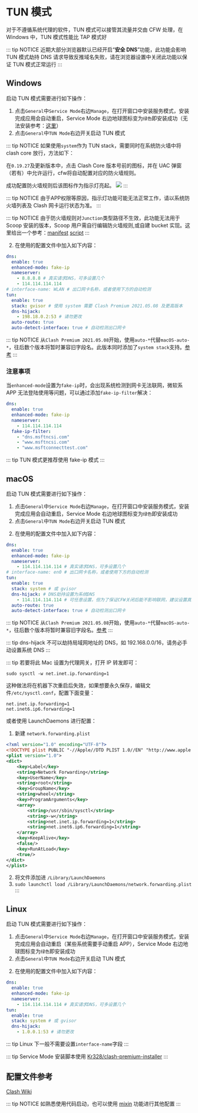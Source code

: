 # TUN 模式

对于不遵循系统代理的软件，TUN 模式可以接管其流量并交由 CFW 处理，在 Windows 中，TUN 模式性能比 TAP 模式好

::: tip NOTICE
近期大部分浏览器默认已经开启“**安全 DNS**”功能，此功能会影响 TUN 模式劫持 DNS 请求导致反推域名失败，请在浏览器设置中关闭此功能以保证 TUN 模式正常运行
:::

## Windows

启动 TUN 模式需要进行如下操作：

1. 点击`General`中`Service Mode`右边`Manage`，在打开窗口中安装服务模式，安装完成应用会自动重启，Service Mode 右边地球图标变为`绿色`即安装成功（无法安装参考：[这里](./questions.md#service-mode-无法安装-windows)）
2. 点击`General`中`TUN Mode`右边开关启动 TUN 模式

::: tip NOTICE
如果使用`system`作为 TUN stack，需要同时在系统防火墙中将 clash core 放行，方法如下：

在`0.19.27`及更新版本中，点击 Clash Core 版本号前的图标，并在 UAC 弹窗（若有）中允许运行，cfw将自动配置对应的防火墙规则。

成功配置防火墙规则后该图标作为指示灯亮起。
![](~@imgs/firewallrule1.png)
:::

::: tip NOTICE
由于APP权限等原因，指示灯功能可能无法正常工作，请以系统防火墙列表及 Clash 网卡运行状态为准。
:::

::: tip NOTICE
由于防火墙规则对`Junction`类型路径不生效，此功能无法用于 Scoop 安装的版本，Scoop 用户需自行编辑防火墙规则,或自建 bucket 实现。这里给出一个参考：[manifest](https://github.com/AkariiinMKII/Scoop4kariiin/blob/76239609823147ca6afff595f51527db49759740/bucket/ClashforWindows.json#L48-L66) [script](https://github.com/AkariiinMKII/Scoop4kariiin/blob/76239609823147ca6afff595f51527db49759740/scripts/ClashforWindows/update-firewall-rules.ps1#L1-L22)
:::

<outdated since="0.19.0">

2. 在使用的配置文件中加入如下内容：

```yaml
dns:
  enable: true
  enhanced-mode: fake-ip
  nameserver:
    - 8.8.8.8 # 真实请求DNS，可多设置几个
    - 114.114.114.114
# interface-name: WLAN # 出口网卡名称，或者使用下方的自动检测
tun:
  enable: true
  stack: gvisor # 使用 system 需要 Clash Premium 2021.05.08 及更高版本
  dns-hijack:
    - 198.18.0.2:53 # 请勿更改
  auto-route: true
  auto-detect-interface: true # 自动检测出口网卡
```

::: tip NOTICE
从`Clash Premium 2021.05.08`开始，使用`auto-*`代替`macOS-auto-*`，往后数个版本将暂时兼容旧字段名。此版本同时添加了`system stack`支持。[参考](https://github.com/Dreamacro/clash/releases/tag/premium)
:::

### 注意事项

当`enhanced-mode`设置为`fake-ip`时，会出现系统检测到网卡无法联网，微软系 APP 无法登陆使用等问题，可以通过添加`fake-ip-filter`解决：

```yaml
dns:
  enable: true
  enhanced-mode: fake-ip
  nameserver:
    - 114.114.114.114
  fake-ip-filter:
    - "dns.msftncsi.com"
    - "www.msftncsi.com"
    - "www.msftconnecttest.com"
```

::: tip
TUN 模式更推荐使用 fake-ip 模式
:::

</outdated>

## macOS

启动 TUN 模式需要进行如下操作：

1. 点击`General`中`Service Mode`右边`Manage`，在打开窗口中安装服务模式，安装完成应用会自动重启，Service Mode 右边地球图标变为`绿色`即安装成功
2. 点击`General`中`TUN Mode`右边开关启动 TUN 模式

<outdated since="0.19.0">

2. 在使用的配置文件中加入如下内容：

```yaml
dns:
  enable: true
  enhanced-mode: fake-ip
  nameserver:
    - 114.114.114.114 # 真实请求DNS，可多设置几个
# interface-name: en0 # 出口网卡名称，或者使用下方的自动检测
tun:
  enable: true
  stack: system # 或 gvisor
  dns-hijack: # DNS劫持设置为系统DNS
    - 114.114.114.114 # 可任意设置，但为了保证CFW关闭后能不影响联网，建议设置真实能访问的DNS服务器
  auto-route: true
  auto-detect-interface: true # 自动检测出口网卡
```

::: tip NOTICE
从`Clash Premium 2021.05.08`开始，使用`auto-*`代替`macOS-auto-*`，往后数个版本将暂时兼容旧字段名。[参考](https://github.com/Dreamacro/clash/releases/tag/premium)
:::

::: tip
dns-hijack 不可以劫持局域网地址的 DNS，如 192.168.0.0/16，请务必手动设置系统 DNS
:::

</outdated>

::: tip
若要将此 Mac 设置为代理网关，打开 IP 转发即可：

```
sudo sysctl -w net.inet.ip.forwarding=1
```

这种做法将在机器下次重启后失效，如果想要永久保存，编辑文件`/etc/sysctl.conf`，配置下面变量：

```
net.inet.ip.forwarding=1
net.inet6.ip6.forwarding=1
```

或者使用 LaunchDaemons 进行配置：

1. 新建 `network.forwarding.plist`

```xml
<?xml version="1.0" encoding="UTF-8"?>
<!DOCTYPE plist PUBLIC "-//Apple//DTD PLIST 1.0//EN" "http://www.apple.com/DTDs/PropertyList-1.0.dtd">
<plist version="1.0">
<dict>
    <key>Label</key>
    <string>Network Forwarding</string>
    <key>UserName</key>
    <string>root</string>
    <key>GroupName</key>
    <string>wheel</string>
    <key>ProgramArguments</key>
    <array>
        <string>/usr/sbin/sysctl</string>
        <string>-w</string>
        <string>net.inet.ip.forwarding=1</string>
        <string>net.inet6.ip6.forwarding=1</string>
    </array>
    <key>KeepAlive</key>
    <false/>
    <key>RunAtLoad</key>
    <true/>
</dict>
</plist>
```

2. 将文件添加进 `/Library/LaunchDaemons`
3. `sudo launchctl load /Library/LaunchDaemons/network.forwarding.plist`
   :::

## Linux

启动 TUN 模式需要进行如下操作：

1. 点击`General`中`Service Mode`右边`Manage`，在打开窗口中安装服务模式，安装完成应用会自动重启（某些系统需要手动重启 APP），Service Mode 右边地球图标变为`绿色`即安装成功
2. 点击`General`中`TUN Mode`右边开关启动 TUN 模式

<outdated since="0.19.0">

2. 在使用的配置文件中加入如下内容：

```yaml
dns:
  enable: true
  enhanced-mode: fake-ip
  nameserver:
    - 114.114.114.114 # 真实请求DNS，可多设置几个
tun:
  enable: true
  stack: system # 或 gvisor
  dns-hijack:
    - 1.0.0.1:53 # 请勿更改
```

::: tip
Linux 下一般不需要设置`interface-name`字段
:::

</outdated>

::: tip
Service Mode 安装脚本使用 [Kr328/clash-premium-installer](https://github.com/Kr328/clash-premium-installer)
:::

## 配置文件参考

[Clash Wiki](https://github.com/Dreamacro/clash/wiki/Premium-Core-Features)

::: tip NOTICE
如熟悉使用代码启动，也可以使用 [mixin](/contents/mixin.md) 功能进行其他配置
:::
